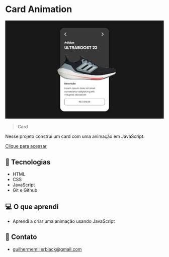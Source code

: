 # Card Animation

![preview](preview.png)

> Card 

Nesse projeto construí um card com uma animação em JavaScript.

[Clique para acessar](https://guimiiller.github.io/card-animation/)


## 🚀 Tecnologias

- HTML
- CSS
- JavaScript
- Git e Github


## 💻 O que aprendi

- Aprendi a criar uma animação usando JavaScript

## 📨 Contato

- guilhermemillerblack@gmail.com